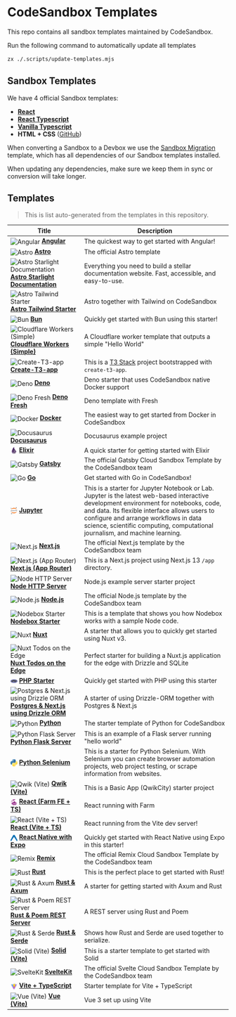 # CodeSandbox Templates

This repo contains all sandbox templates maintained by CodeSandbox.

Run the following command to automatically update all templates

```sh
zx ./.scripts/update-templates.mjs 
```

## Sandbox Templates

We have 4 official Sandbox templates:

- **[React](https://codesandbox.io/p/sandbox/react-new)**
- **[React Typescript](https://codesandbox.io/p/sandbox/react-typescript-react-ts)**
- **[Vanilla Typescript](https://codesandbox.io/p/sandbox/vanilla-typescript-vanilla-ts
)**
- **HTML + CSS** ([GitHub](https://github.com/codesandbox-app/static-template))

When converting a Sandbox to a Devbox we use the [Sandbox Migration](./sandbox-migration/) template, which has all dependencies of our Sandbox templates installed.

When updating any dependencies, make sure we keep them in sync or conversion will take longer.

## Templates

> This is list auto-generated from the templates in this repository.

<!--TEMPLATES_START-->
| Title                                                                                                                                                                                                                                                                                                                          | Description                                                                                                                                                                                                                                                                                                     |
| ------------------------------------------------------------------------------------------------------------------------------------------------------------------------------------------------------------------------------------------------------------------------------------------------------------------------------ | --------------------------------------------------------------------------------------------------------------------------------------------------------------------------------------------------------------------------------------------------------------------------------------------------------------- |
| <img align="center" src="https://github.com/codesandbox/sandbox-templates/blob/main/angular/.codesandbox/icon.png?raw=true" alt="Angular" width="16"/> [**Angular**](https://codesandbox.io/s/github/codesandbox/sandbox-templates/tree/main/angular)                                                                          | The quickest way to get started with Angular!                                                                                                                                                                                                                                                                   |
| <img align="center" src="https://github.com/codesandbox/sandbox-templates/blob/main/astro/.codesandbox/icon.png?raw=true" alt="Astro" width="16"/> [**Astro**](https://codesandbox.io/s/github/codesandbox/sandbox-templates/tree/main/astro)                                                                                  | The official Astro template                                                                                                                                                                                                                                                                                     |
| <img align="center" src="https://github.com/codesandbox/sandbox-templates/blob/main/astro-tailwind/.codesandbox/icon.png?raw=true" alt="Astro Starlight Documentation" width="16"/> [**Astro Starlight Documentation**](https://codesandbox.io/s/github/codesandbox/sandbox-templates/tree/main/astro-starlight)               | Everything you need to build a stellar documentation website. Fast, accessible, and easy-to-use.                                                                                                                                                                                                                |
| <img align="center" src="https://github.com/codesandbox/sandbox-templates/blob/main/astro-tailwind/.codesandbox/icon.png?raw=true" alt="Astro Tailwind Starter" width="16"/> [**Astro Tailwind Starter**](https://codesandbox.io/s/github/codesandbox/sandbox-templates/tree/main/astro-tailwind)                              | Astro together with Tailwind on CodeSandbox                                                                                                                                                                                                                                                                     |
| <img align="center" src="https://github.com/codesandbox/sandbox-templates/blob/main/bun/.codesandbox/icon.png?raw=true" alt="Bun" width="16"/> [**Bun**](https://codesandbox.io/s/github/codesandbox/sandbox-templates/tree/main/bun)                                                                                          | Quickly get started with Bun using this starter!                                                                                                                                                                                                                                                                |
| <img align="center" src="https://github.com/codesandbox/sandbox-templates/blob/main/cloudflare-worker/.codesandbox/icon.png?raw=true" alt="Cloudflare Workers (Simple)" width="16"/> [**Cloudflare Workers (Simple)**](https://codesandbox.io/s/github/codesandbox/sandbox-templates/tree/main/cloudflare-worker)              | A Cloudflare worker template that outputs a simple "Hello World"                                                                                                                                                                                                                                                |
| <img align="center" src="https://github.com/codesandbox/sandbox-templates/blob/main/create-t3-app/.codesandbox/icon.png?raw=true" alt="Create-T3-app" width="16"/> [**Create-T3-app**](https://codesandbox.io/s/github/codesandbox/sandbox-templates/tree/main/create-t3-app)                                                  | This is a [T3 Stack](https://create.t3.gg/) project bootstrapped with `create-t3-app`.                                                                                                                                                                                                                          |
| <img align="center" src="https://github.com/codesandbox/sandbox-templates/blob/main/deno/.codesandbox/icon.png?raw=true" alt="Deno" width="16"/> [**Deno**](https://codesandbox.io/s/github/codesandbox/sandbox-templates/tree/main/deno)                                                                                      | Deno starter that uses CodeSandbox native Docker support                                                                                                                                                                                                                                                        |
| <img align="center" src="https://github.com/codesandbox/sandbox-templates/blob/main/deno-fresh/.codesandbox/icon.png?raw=true" alt="Deno Fresh" width="16"/> [**Deno Fresh**](https://codesandbox.io/s/github/codesandbox/sandbox-templates/tree/main/deno-fresh)                                                              | Deno template with Fresh                                                                                                                                                                                                                                                                                        |
| <img align="center" src="https://github.com/codesandbox/sandbox-templates/blob/main/docker/.codesandbox/icon.png?raw=true" alt="Docker" width="16"/> [**Docker**](https://codesandbox.io/s/github/codesandbox/sandbox-templates/tree/main/docker)                                                                              | The easiest way to get started from Docker in CodeSandbox                                                                                                                                                                                                                                                       |
| <img align="center" src="https://github.com/codesandbox/sandbox-templates/blob/main/docusaurus/.codesandbox/icon.png?raw=true" alt="Docusaurus" width="16"/> [**Docusaurus**](https://codesandbox.io/s/github/codesandbox/sandbox-templates/tree/main/docusaurus)                                                              | Docusaurus example project                                                                                                                                                                                                                                                                                      |
| <img align="center" src="https://github.com/codesandbox/sandbox-templates/blob/main/elixir/.codesandbox/icon.png?raw=true" alt="Elixir" width="16"/> [**Elixir**](https://codesandbox.io/s/github/codesandbox/sandbox-templates/tree/main/elixir)                                                                              | A quick starter for getting started with Elixir                                                                                                                                                                                                                                                                 |
| <img align="center" src="https://github.com/codesandbox/sandbox-templates/blob/main/gatsby/.codesandbox/icon.png?raw=true" alt="Gatsby" width="16"/> [**Gatsby**](https://codesandbox.io/s/github/codesandbox/sandbox-templates/tree/main/gatsby)                                                                              | The official Gatsby Cloud Sandbox Template by the CodeSandbox team                                                                                                                                                                                                                                              |
| <img align="center" src="https://github.com/codesandbox/sandbox-templates/blob/main/go/.codesandbox/icon.png?raw=true" alt="Go" width="16"/> [**Go**](https://codesandbox.io/s/github/codesandbox/sandbox-templates/tree/main/go)                                                                                              | Get started with Go in CodeSandbox!                                                                                                                                                                                                                                                                             |
| <img align="center" src="https://github.com/codesandbox/sandbox-templates/blob/main/jupyter/.codesandbox/icon.png?raw=true" alt="Jupyter" width="16"/> [**Jupyter**](https://codesandbox.io/s/github/codesandbox/sandbox-templates/tree/main/jupyter)                                                                          | This is a starter for Jupyter Notebook or Lab. Jupyter is the latest web-based interactive development environment for notebooks, code, and data. Its flexible interface allows users to configure and arrange workflows in data science, scientific computing, computational journalism, and machine learning. |
| <img align="center" src="https://github.com/codesandbox/sandbox-templates/blob/main/nextjs/.codesandbox/icon.png?raw=true" alt="Next.js" width="16"/> [**Next.js**](https://codesandbox.io/s/github/codesandbox/sandbox-templates/tree/main/nextjs)                                                                            | The official Next.js template by the CodeSandbox team                                                                                                                                                                                                                                                           |
| <img align="center" src="https://github.com/codesandbox/sandbox-templates/blob/main/nextjs-app-router/.codesandbox/icon.png?raw=true" alt="Next.js (App Router)" width="16"/> [**Next.js (App Router)**](https://codesandbox.io/s/github/codesandbox/sandbox-templates/tree/main/nextjs-app-router)                            | This is a Next.js project using Next.js 13 `/app` directory.                                                                                                                                                                                                                                                    |
| <img align="center" src="https://github.com/codesandbox/sandbox-templates/blob/main/node-http-server/.codesandbox/icon.png?raw=true" alt="Node HTTP Server" width="16"/> [**Node HTTP Server**](https://codesandbox.io/s/github/codesandbox/sandbox-templates/tree/main/node-http-server)                                      | Node.js example server starter project                                                                                                                                                                                                                                                                          |
| <img align="center" src="https://github.com/codesandbox/sandbox-templates/blob/main/node/.codesandbox/icon.png?raw=true" alt="Node.js" width="16"/> [**Node.js**](https://codesandbox.io/s/github/codesandbox/sandbox-templates/tree/main/node)                                                                                | The official Node.js template by the CodeSandbox team                                                                                                                                                                                                                                                           |
| <img align="center" src="https://github.com/codesandbox/sandbox-templates/blob/main/nodebox-starter/.codesandbox/icon.png?raw=true" alt="Nodebox Starter" width="16"/> [**Nodebox Starter**](https://codesandbox.io/s/github/codesandbox/sandbox-templates/tree/main/nodebox-starter)                                          | This is a template that shows you how Nodebox works with a sample Node code.                                                                                                                                                                                                                                    |
| <img align="center" src="https://github.com/codesandbox/sandbox-templates/blob/main/nuxt/.codesandbox/icon.png?raw=true" alt="Nuxt" width="16"/> [**Nuxt**](https://codesandbox.io/s/github/codesandbox/sandbox-templates/tree/main/nuxt)                                                                                      | A starter that allows you to quickly get started using Nuxt v3.                                                                                                                                                                                                                                                 |
| <img align="center" src="https://github.com/codesandbox/sandbox-templates/blob/main/nuxt/.codesandbox/icon.png?raw=true" alt="Nuxt Todos on the Edge" width="16"/> [**Nuxt Todos on the Edge**](https://codesandbox.io/s/github/codesandbox/sandbox-templates/tree/main/nuxt-todos-edge)                                       | Perfect starter for building a Nuxt.js application for the edge with Drizzle and SQLite                                                                                                                                                                                                                         |
| <img align="center" src="https://github.com/codesandbox/sandbox-templates/blob/main/php/.codesandbox/icon.png?raw=true" alt="PHP Starter" width="16"/> [**PHP Starter**](https://codesandbox.io/s/github/codesandbox/sandbox-templates/tree/main/php)                                                                          | Quickly get started with PHP using this starter                                                                                                                                                                                                                                                                 |
| <img align="center" src="https://github.com/codesandbox/sandbox-templates/blob/main/nextjs/.codesandbox/icon.png?raw=true" alt="Postgres & Next.js using Drizzle ORM" width="16"/> [**Postgres & Next.js using Drizzle ORM**](https://codesandbox.io/s/github/codesandbox/sandbox-templates/tree/main/postgres-drizzle-nextjs) | A starter of using Drizzle-ORM together with Postgres & Next.js                                                                                                                                                                                                                                                 |
| <img align="center" src="https://github.com/codesandbox/sandbox-templates/blob/main/python/.codesandbox/icon.png?raw=true" alt="Python" width="16"/> [**Python**](https://codesandbox.io/s/github/codesandbox/sandbox-templates/tree/main/python)                                                                              | The starter template of Python for CodeSandbox                                                                                                                                                                                                                                                                  |
| <img align="center" src="https://github.com/codesandbox/sandbox-templates/blob/main/python-flask-server/.codesandbox/icon.png?raw=true" alt="Python Flask Server" width="16"/> [**Python Flask Server**](https://codesandbox.io/s/github/codesandbox/sandbox-templates/tree/main/python-flask-server)                          | This is an example of a Flask server running "hello world"                                                                                                                                                                                                                                                      |
| <img align="center" src="https://github.com/codesandbox/sandbox-templates/blob/main/python-selenium/.codesandbox/icon.png?raw=true" alt="Python Selenium" width="16"/> [**Python Selenium**](https://codesandbox.io/s/github/codesandbox/sandbox-templates/tree/main/python-selenium)                                          | This is a starter for Python Selenium. With Selenium you can create browser automation projects, web project testing, or scrape information from websites.                                                                                                                                                      |
| <img align="center" src="https://github.com/codesandbox/sandbox-templates/blob/main/qwik-vite/.codesandbox/icon.png?raw=true" alt="Qwik (Vite)" width="16"/> [**Qwik (Vite)**](https://codesandbox.io/s/github/codesandbox/sandbox-templates/tree/main/qwik-vite)                                                              | This is a Basic App (QwikCity) starter project                                                                                                                                                                                                                                                                  |
| <img align="center" src="https://github.com/codesandbox/sandbox-templates/blob/main/react-farm-fe-ts/.codesandbox/icon.png?raw=true" alt="React (Farm FE + TS)" width="16"/> [**React (Farm FE + TS)**](https://codesandbox.io/s/github/codesandbox/sandbox-templates/tree/main/react-farm-fe-ts)                              | React running with Farm                                                                                                                                                                                                                                                                                         |
| <img align="center" src="https://github.com/codesandbox/sandbox-templates/blob/main/react-vite-ts/.codesandbox/icon.png?raw=true" alt="React (Vite + TS)" width="16"/> [**React (Vite + TS)**](https://codesandbox.io/s/github/codesandbox/sandbox-templates/tree/main/react-vite-ts)                                          | React running from the Vite dev server!                                                                                                                                                                                                                                                                         |
| <img align="center" src="https://github.com/codesandbox/sandbox-templates/blob/main/react-native-expo/.codesandbox/icon.png?raw=true" alt="React Native with Expo" width="16"/> [**React Native with Expo**](https://codesandbox.io/s/github/codesandbox/sandbox-templates/tree/main/react-native-expo)                        | Quickly get started with React Native using Expo in this starter!                                                                                                                                                                                                                                               |
| <img align="center" src="https://github.com/codesandbox/sandbox-templates/blob/main/remix/.codesandbox/icon.png?raw=true" alt="Remix" width="16"/> [**Remix**](https://codesandbox.io/s/github/codesandbox/sandbox-templates/tree/main/remix)                                                                                  | The official Remix Cloud Sandbox Template by the CodeSandbox team                                                                                                                                                                                                                                               |
| <img align="center" src="https://github.com/codesandbox/sandbox-templates/blob/main/rust/.codesandbox/icon.png?raw=true" alt="Rust" width="16"/> [**Rust**](https://codesandbox.io/s/github/codesandbox/sandbox-templates/tree/main/rust)                                                                                      | This is the perfect place to get started with Rust!                                                                                                                                                                                                                                                             |
| <img align="center" src="https://github.com/codesandbox/sandbox-templates/blob/main/rust/.codesandbox/icon.png?raw=true" alt="Rust & Axum" width="16"/> [**Rust & Axum**](https://codesandbox.io/s/github/codesandbox/sandbox-templates/tree/main/rust-axum)                                                                   | A starter for getting started with Axum and Rust                                                                                                                                                                                                                                                                |
| <img align="center" src="https://github.com/codesandbox/sandbox-templates/blob/main/rust-poem-server/.codesandbox/icon.png?raw=true" alt="Rust & Poem REST Server" width="16"/> [**Rust & Poem REST Server**](https://codesandbox.io/s/github/codesandbox/sandbox-templates/tree/main/rust-poem-server)                        | A REST server using Rust and Poem                                                                                                                                                                                                                                                                               |
| <img align="center" src="https://github.com/codesandbox/sandbox-templates/blob/main/rust-serde/.codesandbox/icon.png?raw=true" alt="Rust & Serde" width="16"/> [**Rust & Serde**](https://codesandbox.io/s/github/codesandbox/sandbox-templates/tree/main/rust-serde)                                                          | Shows how Rust and Serde are used together to serialize.                                                                                                                                                                                                                                                        |
| <img align="center" src="https://github.com/codesandbox/sandbox-templates/blob/main/solid-vite/.codesandbox/icon.png?raw=true" alt="Solid (Vite)" width="16"/> [**Solid (Vite)**](https://codesandbox.io/s/github/codesandbox/sandbox-templates/tree/main/solid-vite)                                                          | This is a starter template to get started with Solid                                                                                                                                                                                                                                                            |
| <img align="center" src="https://github.com/codesandbox/sandbox-templates/blob/main/sveltekit/.codesandbox/icon.png?raw=true" alt="SvelteKit" width="16"/> [**SvelteKit**](https://codesandbox.io/s/github/codesandbox/sandbox-templates/tree/main/sveltekit)                                                                  | The official Svelte Cloud Sandbox Template by the CodeSandbox team                                                                                                                                                                                                                                              |
| <img align="center" src="https://github.com/codesandbox/sandbox-templates/blob/main/vite-ts/.codesandbox/icon.png?raw=true" alt="Vite + TypeScript" width="16"/> [**Vite + TypeScript**](https://codesandbox.io/s/github/codesandbox/sandbox-templates/tree/main/vite-ts)                                                      | Starter template for Vite + TypeScript                                                                                                                                                                                                                                                                          |
| <img align="center" src="https://github.com/codesandbox/sandbox-templates/blob/main/vue-vite/.codesandbox/icon.png?raw=true" alt="Vue (Vite)" width="16"/> [**Vue (Vite)**](https://codesandbox.io/s/github/codesandbox/sandbox-templates/tree/main/vue-vite)                                                                  | Vue 3 set up using Vite                                                                                                                                                                                                                                                                                         |


<!--TEMPLATES_END-->